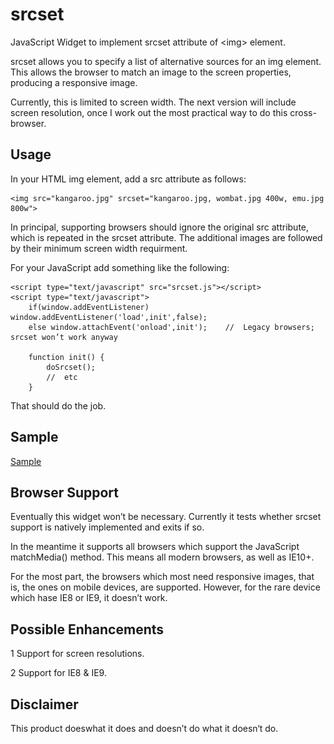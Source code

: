 srcset
======

JavaScript Widget to implement srcset attribute of &lt;img&gt; element.

srcset allows you to specify a list of alternative sources for an img element. This allows the browser to match an image to the screen properties, producing a responsive image.

Currently, this is limited to screen width. The next version will include screen resolution, once I work out the most practical way to do this cross-browser.

Usage
-----

In your HTML img element, add a src attribute as follows:

	<img src="kangaroo.jpg" srcset="kangaroo.jpg, wombat.jpg 400w, emu.jpg 800w">

In principal, supporting browsers should ignore the original src attribute, which is repeated in the srcset attribute. The additional images are followed by their minimum screen width requirment.

For your JavaScript add something like the following:

    <script type="text/javascript" src="srcset.js"></script>
	<script type="text/javascript">
		if(window.addEventListener) window.addEventListener('load',init',false);
		else window.attachEvent('onload',init');	//	Legacy browsers; srcset won’t work anyway

		function init() {
			doSrcset();
			//	etc
		}

That should do the job.

Sample
------

[Sample](sample/srcset.html)

Browser Support
---------------

Eventually this widget won’t be necessary. Currently it tests whether srcset support is natively implemented and exits if so.

In the meantime it supports all browsers which support the JavaScript matchMedia() method. This means all modern browsers, as well as IE10+.

For the most part, the browsers which most need responsive images, that is, the ones on mobile devices, are supported. However, for the rare device which hase IE8 or IE9, it doesn’t work.

Possible Enhancements
---------------------

1	Support for screen resolutions.

2	Support for IE8 & IE9.

Disclaimer
----------

This product doeswhat it does and doesn’t do what it doesn‘t do.
